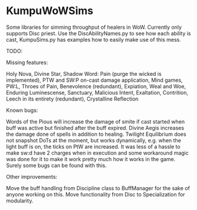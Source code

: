 # KumpuWoWSims
Some libraries for simming throughput of healers in WoW. Currently only supports Disc priest.
Use the DiscAbilityNames.py to see how each ability is cast, KumpuSims.py has examples how to easily make use of this mess.

TODO:


Missing features:

Holy Nova, Divine Star, Shadow Word: Pain (purge the wicked is implemented), PTW and SW:P on-cast damage application, Mind games, PW:L, Throes of Pain, Benevolence (redundant), Expiation, Weal and Woe, Enduring Luminescense,
Sanctuary, Malicious Intent, Exaltation, Contrition, Leech in its entirety (redundant), Crystalline Reflection

Known bugs:

Words of the Pious will increase the damage of smite if cast started when buff was active but finished after the buff expired.
Divine Aegis increases the damage done of spells in addition to healing.
Twilight Equilibrium does not snapshot DoTs at the moment, but works dynamically, e.g. when the light buff is on, the ticks on PtW are increased.
It was less of a hassle to make sw:d have 2 charges when in execution and some workaround magic was done for it to make it work pretty much how it works in the game. Surely some bugs can be found with this.

Other improvements:

Move the buff handling from Discipline class to BuffManager for the sake of anyone working on this.
Move functionality from Disc to Specialization for modularity.


